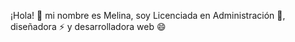 ¡Hola! 👋 mi nombre es Melina, soy Licenciada en Administración 🌱, diseñadora ⚡ y desarrolladora web 😄

<!--
**melinaacosta/melinaacosta** is a ✨ _special_ ✨ repository because its `README.md` (this file) appears on your GitHub profile.


